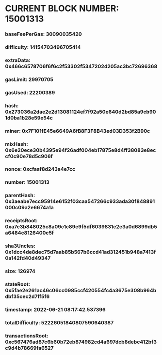# CURRENT BLOCK NUMBER: 15001313

### baseFeePerGas: 30090035420
### difficulty: 14154703496705414
### extraData: 0x466c6578706f6f6c2f53302f5347202d205ac3bc72696368
### gasLimit: 29970705
### gasUsed: 22200389
### hash: 0x273036a2dae2e2d13081124ef7f92a50e640d2bd85a9cb901d0ba1b28e59e54c
### miner: 0x7F101fE45e6649A6fB8F3F8B43ed03D353f2B90c
### mixHash: 0x6e20ece30b4395e94f26adf004eb17875e8d4ff38083e8eccf0c90e78d5c906f
### nonce: 0xcfaaf8d243a4e7cc
### number: 15001313
### parentHash: 0x3aeabe7ecc95914e6152f03caa547266c933ada30f848891000c09a2e6674a1a
### receiptsRoot: 0xa7e3b848025c8a09c1c89e9f5df6039831e2e3a0d6899db5a6484c8126400c5f
### sha3Uncles: 0x1dcc4de8dec75d7aab85b567b6ccd41ad312451b948a7413f0a142fd40d49347
### size: 126974
### stateRoot: 0x5fae2e261ac46c06cc0985ccf420554fc4a3675e308b964bdbf35cec2d7ff5f6
### timestamp: 2022-06-21 08:17:42.537396
### totalDifficulty: 52226051840807590640387
### transactionsRoot: 0xc567476ad87c6b60b72eb874982cd4a697dcb8debc412bf3c9d4b78669fa6527
